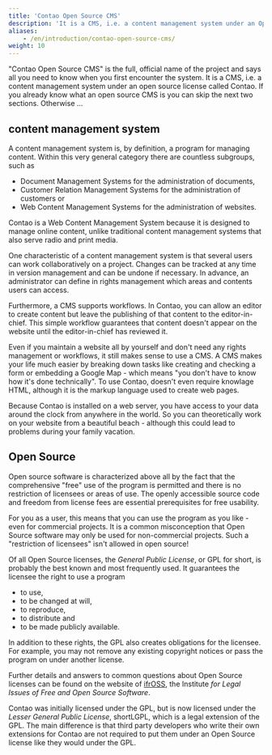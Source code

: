 ```yaml
---
title: 'Contao Open Source CMS'
description: 'It is a CMS, i.e. a content management system under an Open Source license called Contao.'
aliases:
    - /en/introduction/contao-open-source-cms/
weight: 10
---
```


"Contao Open Source CMS" is the full, official name of the project and says all you need to know when you first encounter the system. It is a CMS, i.e. a content management system under an open source license called Contao. If you already know what an open source CMS is you can skip the next two sections. Otherwise ...

## content management system

A content management system is, by definition, a program for managing content. Within this very general category there are countless subgroups, such as

- Document Management Systems for the administration of documents,
- Customer Relation Management Systems for the administration of customers or
- Web Content Management Systems for the administration of websites.

Contao is a Web Content Management System because it is designed to manage online content, unlike traditional content management systems that also serve radio and print media.

One characteristic of a content management system is that several users can work collaboratively on a project. Changes can be tracked at any time in version management and can be undone if necessary. In advance, an administrator can define in rights management which areas and contents users can access.

Furthermore, a CMS supports workflows. In Contao, you can allow an editor to create content but leave the publishing of that content to the editor-in-chief. This simple workflow guarantees that content doesn't appear on the website until the editor-in-chief has reviewed it.

Even if you maintain a website all by yourself and don't need any rights management or workflows, it still makes sense to use a CMS. A CMS makes your life much easier by breaking down tasks like creating and checking a form or embedding a Google Map - which means "you don't have to know how it's done technically". To use Contao, doesn't even require knowlage HTML, although it is the markup language used to create web pages.

Because Contao is installed on a web server, you have access to your data around the clock from anywhere in the world. So you can theoretically work on your website from a beautiful beach - although this could lead to problems during your family vacation.

## Open Source

Open source software is characterized above all by the fact that the comprehensive "free" use of the program is permitted and there is no restriction of licensees or areas of use. The openly accessible source code and freedom from license fees are essential prerequisites for free usability.

For you as a user, this means that you can use the program as you like - even for commercial projects. It is a common misconception that Open Source software may only be used for non-commercial projects. Such a "restriction of licensees" isn't allowed in open source!

Of all Open Source licenses, the *General Public License*, or GPL for short, is probably the best known and most frequently used. It guarantees the licensee the right to use a program

- to use,
- to be changed at will,
- to reproduce,
- to distribute and
- to be made publicly available.

In addition to these rights, the GPL also creates obligations for the licensee. For example, you may not remove any existing copyright notices or pass the program on under another license.

Further details and answers to common questions about Open Source licenses can be found on the website of [ifrOSS](https://www.ifross.org/?q=en/faq-frequently-asked-questions), the Institute *for Legal Issues of Free and Open Source Software*.

Contao was initially licensed under the GPL, but is now licensed under the *Lesser General Public License*, shortLGPL, which is a legal extension of the GPL. The main difference is that third party developers who write their own extensions for Contao are not required to put them under an Open Source license like they would under the GPL.
